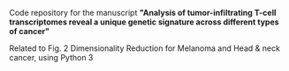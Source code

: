 Code repository for the manuscript
**"Analysis of tumor-infiltrating T-cell transcriptomes reveal a unique genetic signature across different types of cancer"**

Related to Fig. 2 Dimensionality Reduction for Melanoma and Head & neck cancer, using Python 3
